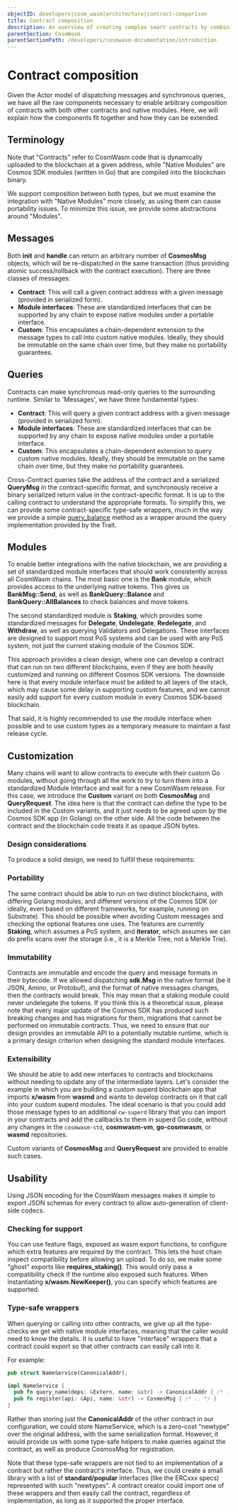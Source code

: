 ```yaml
---
objectID: developers|cosm_wasm|architecture|contract-comparison
title: Contract composition
description: An overview of creating complex smart contracts by combining and reusing existing contract modules
parentSection: CosmWasm
parentSectionPath: /developers/cosmwasm-documentation/introduction
---
```


# Contract composition
Given the Actor model of dispatching messages and synchronous queries, we have all the raw components necessary to enable arbitrary composition of contracts with both other contracts and native modules. Here, we will explain how the components fit together and how they can be extended.

## Terminology
Note that "Contracts" refer to CosmWasm code that is dynamically uploaded to the blockchain at a given address, while "Native Modules" are Cosmos SDK modules (written in Go) that are compiled into the blockchain binary.

We support composition between both types, but we must examine the integration with "Native Modules" more closely, as using them can cause portability issues. To minimize this issue, we provide some abstractions around "Modules".

## Messages
Both **init** and **handle** can return an arbitrary number of **CosmosMsg** objects, which will be re-dispatched in the same transaction (thus providing atomic success/rollback with the contract execution). There are three classes of messages:

- **Contract**: This will call a given contract address with a given message (provided in serialized form).
- **Module interfaces**: These are standardized interfaces that can be supported by any chain to expose native modules under a portable interface.
- **Custom**: This encapsulates a chain-dependent extension to the message types to call into custom native modules. Ideally, they should be immutable on the same chain over time, but they make no portability guarantees.

## Queries
Contracts can make synchronous read-only queries to the surrounding runtime. Similar to 'Messages', we have three fundamental types:

- **Contract**: This will query a given contract address with a given message (provided in serialized form).
- **Module interfaces**: These are standardized interfaces that can be supported by any chain to expose native modules under a portable interface.
- **Custom**: This encapsulates a chain-dependent extension to query custom native modules. Ideally, they should be immutable on the same chain over time, but they make no portability guarantees.

Cross-Contract queries take the address of the contract and a serialized **QueryMsg** in the contract-specific format, and synchronously receive a binary serialized return value in the contract-specific format. It is up to the calling contract to understand the appropriate formats. To simplify this, we can provide some contract-specific type-safe wrappers, much in the way we provide a simple <a href="https://github.com/CosmWasm/cosmwasm/blob/08717b4c589bbfe59f44bb8cccffb08f63696413/packages/std/src/traits.rs#L95-L105" target="_blank">query_balance</a> method as a wrapper around the query implementation provided by the Trait.

## Modules
To enable better integrations with the native blockchain, we are providing a set of standardized module interfaces that should work consistently across all CosmWasm chains. The most basic one is the **Bank** module, which provides access to the underlying native tokens. This gives us **BankMsg::Send**, as well as **BankQuery::Balance** and **BankQuery::AllBalances** to check balances and move tokens.

The second standardized module is **Staking**, which provides some standardized messages for **Delegate**, **Undelegate**, **Redelegate**, and **Withdraw**, as well as querying Validators and Delegations. These interfaces are designed to support most PoS systems and can be used with any PoS system, not just the current staking module of the Cosmos SDK.

This approach provides a clean design, where one can develop a contract that can run on two different blockchains, even if they are both heavily customized and running on different Cosmos SDK versions. The downside here is that every module interface must be added to all layers of the stack, which may cause some delay in supporting custom features, and we cannot easily add support for every custom module in every Cosmos SDK-based blockchain.

That said, it is highly recommended to use the module interface when possible and to use custom types as a temporary measure to maintain a fast release cycle.

## Customization
Many chains will want to allow contracts to execute with their custom Go modules, without going through all the work to try to turn them into a standardized Module Interface and wait for a new CosmWasm release. For this case, we introduce the **Custom** variant on both **CosmosMsg** and **QueryRequest**. The idea here is that the contract can define the type to be included in the Custom variants, and it just needs to be agreed upon by the Cosmos SDK app (in Golang) on the other side. All the code between the contract and the blockchain code treats it as opaque JSON bytes.

### Design considerations
To produce a solid design, we need to fulfill these requirements:

### Portability
The same contract should be able to run on two distinct blockchains, with differing Golang modules, and different versions of the Cosmos SDK (or ideally, even based on different frameworks, for example, running on Substrate). This should be possible when avoiding Custom messages and checking the optional features one uses. The features are currently **Staking**, which assumes a PoS system, and **iterator**, which assumes we can do prefix scans over the storage (i.e., it is a Merkle Tree, not a Merkle Trie).

### Immutability
Contracts are immutable and encode the query and message formats in their bytecode. If we allowed dispatching **sdk.Msg** in the native format (be it JSON, Amino, or Protobuf), and the format of native messages changes, then the contracts would break. This may mean that a staking module could never undelegate the tokens. If you think this is a theoretical issue, please note that every major update of the Cosmos SDK has produced such breaking changes and has migrations for them, migrations that cannot be performed on immutable contracts. Thus, we need to ensure that our design provides an immutable API to a potentially mutable runtime, which is a primary design criterion when designing the standard module interfaces.

### Extensibility
We should be able to add new interfaces to contracts and blockchains without needing to update any of the intermediate layers. Let's consider the example in which you are building a custom superd blockchain app that imports **x/wasm** from **wasmd** and wants to develop contracts on it that call into your custom superd modules. The ideal scenario is that you could add those message types to an additional `cw-superd` library that you can import in your contracts and add the callbacks to them in superd Go code, without any changes in the `cosmwasm-std`, **cosmwasm-vm**, **go-cosmwasm**, or **wasmd** repositories.

Custom variants of **CosmosMsg** and **QueryRequest** are provided to enable such cases.

## Usability

Using JSON encoding for the CosmWasm messages makes it simple to export JSON schemas for every contract to allow auto-generation of client-side codecs.

### Checking for support

You can use feature flags, exposed as wasm export functions, to configure which extra features are required by the contract. This lets the host chain inspect compatibility before allowing an upload. To do so, we make some "ghost" exports like **requires_staking()**. This would only pass a compatibility check if the runtime also exposed such features. When instantiating **x/wasm.NewKeeper()**, you can specify which features are supported.

### Type-safe wrappers
When querying or calling into other contracts, we give up all the type-checks we get with native module interfaces, meaning that the caller would need to know the details. It is useful to have "interface" wrappers that a contract could export so that other contracts can easily call into it.

For example:
```rust
pub struct NameService(CanonicalAddr);

impl NameService {
  pub fn query_name(deps: &Extern, name: &str) -> CanonicalAddr { /* .. */ }
  pub fn register(api: &Api, name: &str) -> CosmosMsg { /* .. */ }
}
```
Rather than storing just the **CanonicalAddr** of the other contract in our configuration, we could store NameService, which is a zero-cost "newtype" over the original address, with the same serialization format. However, it would provide us with some type-safe helpers to make queries against the contract, as well as produce CosmosMsg for registration.

Note that these type-safe wrappers are not tied to an implementation of a contract but rather the contract's interface. Thus, we could create a small library with a list of **standard/popular** interfaces (like the ERCxxx specs) represented with such "newtypes". A contract creator could import one of these wrappers and then easily call the contract, regardless of implementation, as long as it supported the proper interface.